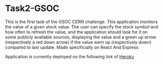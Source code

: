 # Task2-GSOC
This is the first task of the GSOC CERN challenge. This application monitors the value of a given stock value. The user can specify the stock symbol and how often to refresh the value, and the application should look for it on some publicly available sources, displaying the value and a green up arrow (respectively a red down arrow) if the value went up (respectively down) compared to last update. Made specificially on React And Express


Application is currently deployed on the following link of [Heroku](https://aqueous-coast-42797.herokuapp.com/)

